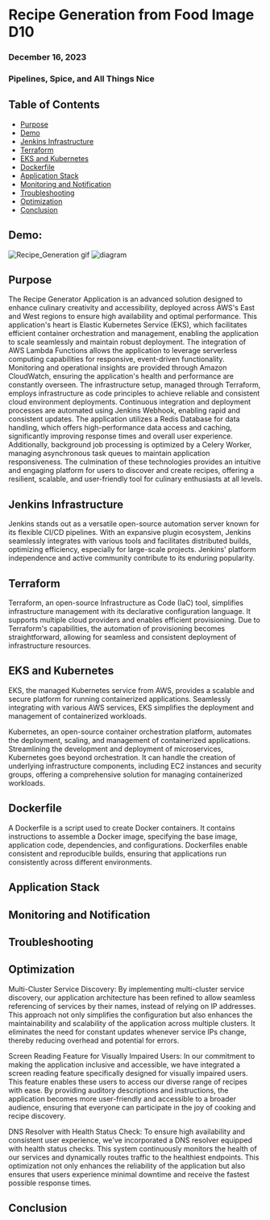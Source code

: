 # Recipe Generation from Food Image D10
### December 16, 2023
### Pipelines, Spice, and All Things Nice

## Table of Contents
- [Purpose](#purpose)
- [Demo](#demo)
- [Jenkins Infrastructure](#jenkins-infrastructure)
- [Terraform](#terraform)
- [EKS and Kubernetes](#eks-and-kubernetes)
- [Dockerfile](#dockerfile)
- [Application Stack](#application-stack)
- [Monitoring and Notification](#monitoring-and-notification)
- [Troubleshooting](#troubleshooting)
- [Optimization](#optimization)
- [Conclusion](#conclusion)

## Demo:
![Recipe_Generation gif](https://user-images.githubusercontent.com/55757415/124395585-8d0d0780-dd22-11eb-86fe-3a23d921b608.gif)
![diagram]()

## Purpose
The Recipe Generator Application is an advanced solution designed to enhance culinary creativity and accessibility, deployed across AWS's East and West regions to ensure high availability and optimal performance. This application's heart is Elastic Kubernetes Service (EKS), which facilitates efficient container orchestration and management, enabling the application to scale seamlessly and maintain robust deployment. The integration of AWS Lambda Functions allows the application to leverage serverless computing capabilities for responsive, event-driven functionality. Monitoring and operational insights are provided through Amazon CloudWatch, ensuring the application's health and performance are constantly overseen. The infrastructure setup, managed through Terraform, employs infrastructure as code principles to achieve reliable and consistent cloud environment deployments. Continuous integration and deployment processes are automated using Jenkins Webhook, enabling rapid and consistent updates. The application utilizes a Redis Database for data handling, which offers high-performance data access and caching, significantly improving response times and overall user experience. Additionally, background job processing is optimized by a Celery Worker, managing asynchronous task queues to maintain application responsiveness. The culmination of these technologies provides an intuitive and engaging platform for users to discover and create recipes, offering a resilient, scalable, and user-friendly tool for culinary enthusiasts at all levels.


## Jenkins Infrastructure
Jenkins stands out as a versatile open-source automation server known for its flexible CI/CD pipelines. With an expansive plugin ecosystem, Jenkins seamlessly integrates with various tools and facilitates distributed builds, optimizing efficiency, especially for large-scale projects. Jenkins' platform independence and active community contribute to its enduring popularity.

## Terraform
Terraform, an open-source Infrastructure as Code (IaC) tool, simplifies infrastructure management with its declarative configuration language. It supports multiple cloud providers and enables efficient provisioning. Due to Terraform's capabilities, the automation of provisioning becomes straightforward, allowing for seamless and consistent deployment of infrastructure resources.

## EKS and Kubernetes
EKS, the managed Kubernetes service from AWS, provides a scalable and secure platform for running containerized applications. Seamlessly integrating with various AWS services, EKS simplifies the deployment and management of containerized workloads.

Kubernetes, an open-source container orchestration platform, automates the deployment, scaling, and management of containerized applications. Streamlining the development and deployment of microservices, Kubernetes goes beyond orchestration. It can handle the creation of underlying infrastructure components, including EC2 instances and security groups, offering a comprehensive solution for managing containerized workloads.

## Dockerfile
A Dockerfile is a script used to create Docker containers. It contains instructions to assemble a Docker image, specifying the base image, application code, dependencies, and configurations. Dockerfiles enable consistent and reproducible builds, ensuring that applications run consistently across different environments.

## Application Stack

## Monitoring and Notification

## Troubleshooting

## Optimization
Multi-Cluster Service Discovery: By implementing multi-cluster service discovery, our application architecture has been refined to allow seamless referencing of services by their names, instead of relying on IP addresses. This approach not only simplifies the configuration but also enhances the maintainability and scalability of the application across multiple clusters. It eliminates the need for constant updates whenever service IPs change, thereby reducing overhead and potential for errors.

Screen Reading Feature for Visually Impaired Users: In our commitment to making the application inclusive and accessible, we have integrated a screen reading feature specifically designed for visually impaired users. This feature enables these users to access our diverse range of recipes with ease. By providing auditory descriptions and instructions, the application becomes more user-friendly and accessible to a broader audience, ensuring that everyone can participate in the joy of cooking and recipe discovery.

DNS Resolver with Health Status Check: To ensure high availability and consistent user experience, we've incorporated a DNS resolver equipped with health status checks. This system continuously monitors the health of our services and dynamically routes traffic to the healthiest endpoints. This optimization not only enhances the reliability of the application but also ensures that users experience minimal downtime and receive the fastest possible response times.


## Conclusion

